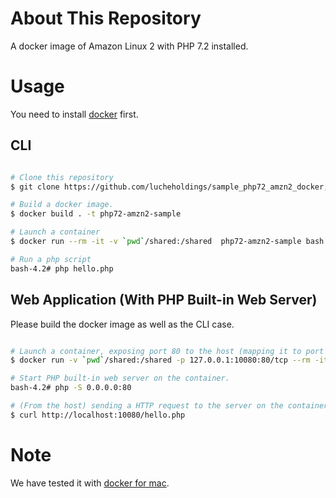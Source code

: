 # About This Repository

A docker image of Amazon Linux 2 with PHP 7.2 installed.

# Usage

You need to install [docker](https://www.docker.com/community-edition) first.

## CLI

```bash

# Clone this repository
$ git clone https://github.com/lucheholdings/sample_php72_amzn2_docker; cd sample_php72_amzn2_docker

# Build a docker image.
$ docker build . -t php72-amzn2-sample

# Launch a container
$ docker run --rm -it -v `pwd`/shared:/shared  php72-amzn2-sample bash

# Run a php script
bash-4.2# php hello.php

```

## Web Application (With PHP Built-in Web Server)

Please build the docker image as well as the CLI case.

```bash

# Launch a container, exposing port 80 to the host (mapping it to port 10080 on the host).
$ docker run -v `pwd`/shared:/shared -p 127.0.0.1:10080:80/tcp --rm -it php72-amzn2-sample bash

# Start PHP built-in web server on the container.
bash-4.2# php -S 0.0.0.0:80

# (From the host) sending a HTTP request to the server on the container.
$ curl http://localhost:10080/hello.php

```




# Note

We have tested it with [docker for mac](https://www.docker.com/docker-mac).

